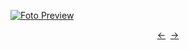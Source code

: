 [![Foto Preview](preview/n406.avif)](https://20essentials.github.io/project-000-406)

<div align="center" style="display: flex; justify-content: center;">
  <a  href="https://github.com/20essentials/project-000-405" target="_blank">&#8592;</a>
  &nbsp;&nbsp;
  <a  href="https://github.com/20essentials/project-000-407" target="_blank">&#8594;</a>
</div>

